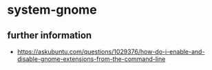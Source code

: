 # system-gnome
## further information
- https://askubuntu.com/questions/1029376/how-do-i-enable-and-disable-gnome-extensions-from-the-command-line